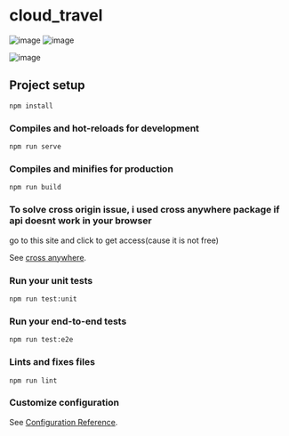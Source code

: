 # cloud_travel
![image](https://user-images.githubusercontent.com/62888962/154828666-50959395-bf5e-4146-a609-88093754f516.png)
![image](https://user-images.githubusercontent.com/62888962/154828845-5913af94-83a7-486a-8d2f-9e52a00d9814.png)

![image](https://user-images.githubusercontent.com/62888962/154828689-2bf1dbf4-2b00-4a2b-91ee-d7d84177b942.png)

## Project setup
```
npm install
```

### Compiles and hot-reloads for development
```
npm run serve
```

### Compiles and minifies for production
```
npm run build
```
### To solve cross origin issue, i used cross anywhere package if api doesnt work in your browser
go to this site and click to get  access(cause it is not free)

See [cross anywhere](https://cors-anywhere.herokuapp.com/corsdemo).


### Run your unit tests
```
npm run test:unit
```

### Run your end-to-end tests
```
npm run test:e2e
```

### Lints and fixes files
```
npm run lint
```

### Customize configuration
See [Configuration Reference](https://cli.vuejs.org/config/).
